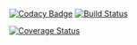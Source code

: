 [![Codacy Badge](https://api.codacy.com/project/badge/Grade/08ca74df12914b52b99c6f3570bf1f6c)](https://app.codacy.com/app/jaredmurphy/brass_bull?utm_source=github.com&utm_medium=referral&utm_content=jaredmurphy/brass_bull&utm_campaign=badger)
[![Build Status](https://travis-ci.org/jaredmurphy/brass_bull.svg?branch=master)](https://travis-ci.org/jaredmurphy/brass_bull)

[![Coverage Status](https://coveralls.io/repos/github/jaredmurphy/brass_bull/badge.svg)](https://coveralls.io/github/jaredmurphy/brass_bull)
